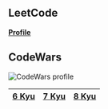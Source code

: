 ## LeetCode
[**Profile**](https://leetcode.com/jrj-sys/) 

## CodeWars
![CodeWars profile](https://www.codewars.com/users/jrj-sys/badges/large)

|[6 Kyu]()|[7 Kyu]()|[8 Kyu](https://github.com/jrj-sys/algos/tree/main/JS/8%20Kyu)|
|---|---|---|





